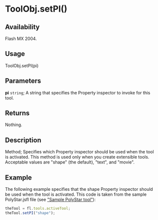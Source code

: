 # ToolObj.setPI()

## Availability

Flash MX 2004.

## Usage

ToolObj.setPI(pi)

## Parameters

**pi** `string`; A string that specifies the Property inspector to invoke for this tool.

## Returns

Nothing.

## Description

Method; Specifies which Property inspector should be used when the tool is activated. This method is used only when you create extensible tools. Acceptable values are "shape" (the default), "text", and "movie".

## Example

The following example specifies that the shape Property inspector should be used when the tool is activated. This code is taken from the sample PolyStar.jsfl file (see ["Sample PolyStar tool"](../Introduction/Sample_implementations.md#sample-polyStar-tool)):

```javascript
theTool = fl.tools.activeTool;
theTool.setPI("shape");
```
